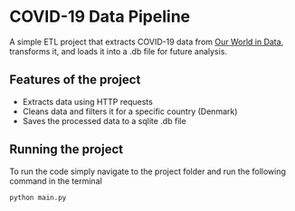 # COVID-19 Data Pipeline

A simple ETL project that extracts COVID-19 data from [Our World in Data](https://ourworldindata.org/), transforms it, and loads it into a .db file for future analysis.

## Features of the project
- Extracts data using HTTP requests
- Cleans data and filters it for a specific country (Denmark)
- Saves the processed data to a sqlite .db file


## Running the project
To run the code simply navigate to the project folder and run the following command in the terminal

```bash
python main.py